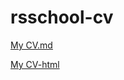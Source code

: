 # rsschool-cv

[My CV.md](https://DeadWolf1tyt.github.io/rsschool-cv/cv)

[My CV-html](https://DeadWolf1tyt.github.io/rsschool1-cv/)

